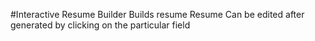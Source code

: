#Interactive Resume Builder
Builds resume
Resume Can be edited after generated by clicking on the particular field
